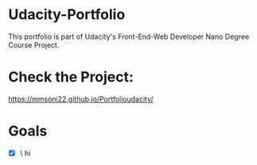 # Udacity-Portfolio
This portfolio is part of Udacity's Front-End-Web Developer Nano Degree Course Project.
# Check the Project:
 https://mmsoni22.github.io/Portfolioudacity/
# Goals
- [x] \ hi 


